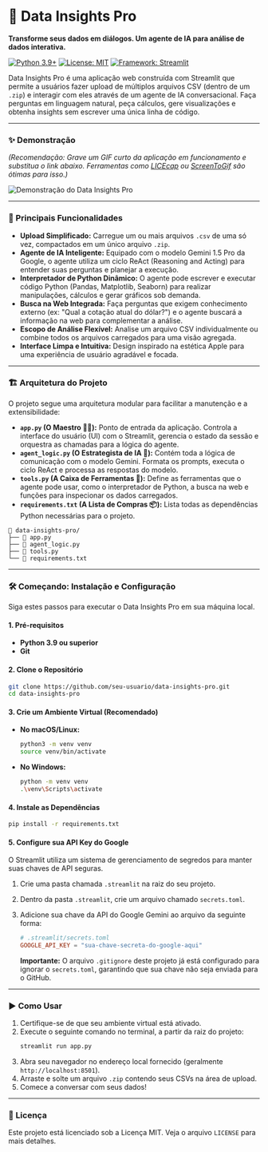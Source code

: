 # 🍏 Data Insights Pro

**Transforme seus dados em diálogos. Um agente de IA para análise de dados interativa.**

[![Python 3.9+](https://img.shields.io/badge/python-3.9+-blue.svg)](https://www.python.org/downloads/)
[![License: MIT](https://img.shields.io/badge/License-MIT-yellow.svg)](https://opensource.org/licenses/MIT)
[![Framework: Streamlit](https://img.shields.io/badge/Framework-Streamlit-red.svg)](https://streamlit.io)

Data Insights Pro é uma aplicação web construída com Streamlit que permite a usuários fazer upload de múltiplos arquivos CSV (dentro de um `.zip`) e interagir com eles através de um agente de IA conversacional. Faça perguntas em linguagem natural, peça cálculos, gere visualizações e obtenha insights sem escrever uma única linha de código.

---

### ✨ Demonstração

*(Recomendação: Grave um GIF curto da aplicação em funcionamento e substitua o link abaixo. Ferramentas como [LICEcap](https://www.cockos.com/licecap/) ou [ScreenToGif](https://www.screentogif.com/) são ótimas para isso.)*

![Demonstração do Data Insights Pro](https://user-images.githubusercontent.com/12345/example_gif.gif)

---

### 🚀 Principais Funcionalidades

*   **Upload Simplificado:** Carregue um ou mais arquivos `.csv` de uma só vez, compactados em um único arquivo `.zip`.
*   **Agente de IA Inteligente:** Equipado com o modelo Gemini 1.5 Pro da Google, o agente utiliza um ciclo ReAct (Reasoning and Acting) para entender suas perguntas e planejar a execução.
*   **Interpretador de Python Dinâmico:** O agente pode escrever e executar código Python (Pandas, Matplotlib, Seaborn) para realizar manipulações, cálculos e gerar gráficos sob demanda.
*   **Busca na Web Integrada:** Faça perguntas que exigem conhecimento externo (ex: "Qual a cotação atual do dólar?") e o agente buscará a informação na web para complementar a análise.
*   **Escopo de Análise Flexível:** Analise um arquivo CSV individualmente ou combine todos os arquivos carregados para uma visão agregada.
*   **Interface Limpa e Intuitiva:** Design inspirado na estética Apple para uma experiência de usuário agradável e focada.

---

### 🏗️ Arquitetura do Projeto

O projeto segue uma arquitetura modular para facilitar a manutenção e a extensibilidade:

*   **`app.py` (O Maestro 👨‍🏫):** Ponto de entrada da aplicação. Controla a interface do usuário (UI) com o Streamlit, gerencia o estado da sessão e orquestra as chamadas para a lógica do agente.
*   **`agent_logic.py` (O Estrategista de IA 🧠):** Contém toda a lógica de comunicação com o modelo Gemini. Formata os prompts, executa o ciclo ReAct e processa as respostas do modelo.
*   **`tools.py` (A Caixa de Ferramentas 🧰):** Define as ferramentas que o agente pode usar, como o interpretador de Python, a busca na web e funções para inspecionar os dados carregados.
*   **`requirements.txt` (A Lista de Compras 📦):** Lista todas as dependências Python necessárias para o projeto.

```
📂 data-insights-pro/
├── 📜 app.py
├── 📜 agent_logic.py
├── 📜 tools.py
└── 📜 requirements.txt
```

---

### 🛠️ Começando: Instalação e Configuração

Siga estes passos para executar o Data Insights Pro em sua máquina local.

#### 1. Pré-requisitos

*   **Python 3.9 ou superior**
*   **Git**

#### 2. Clone o Repositório
```bash
git clone https://github.com/seu-usuario/data-insights-pro.git
cd data-insights-pro
```

#### 3. Crie um Ambiente Virtual (Recomendado)
*   **No macOS/Linux:**
    ```bash
    python3 -m venv venv
    source venv/bin/activate
    ```
*   **No Windows:**
    ```bash
    python -m venv venv
    .\venv\Scripts\activate
    ```

#### 4. Instale as Dependências
```bash
pip install -r requirements.txt
```

#### 5. Configure sua API Key do Google
O Streamlit utiliza um sistema de gerenciamento de segredos para manter suas chaves de API seguras.

1.  Crie uma pasta chamada `.streamlit` na raiz do seu projeto.
2.  Dentro da pasta `.streamlit`, crie um arquivo chamado `secrets.toml`.
3.  Adicione sua chave da API do Google Gemini ao arquivo da seguinte forma:

    ```toml
    # .streamlit/secrets.toml
    GOOGLE_API_KEY = "sua-chave-secreta-do-google-aqui"
    ```
    **Importante:** O arquivo `.gitignore` deste projeto já está configurado para ignorar o `secrets.toml`, garantindo que sua chave não seja enviada para o GitHub.

---

### ▶️ Como Usar

1.  Certifique-se de que seu ambiente virtual está ativado.
2.  Execute o seguinte comando no terminal, a partir da raiz do projeto:
    ```bash
    streamlit run app.py
    ```
3.  Abra seu navegador no endereço local fornecido (geralmente `http://localhost:8501`).
4.  Arraste e solte um arquivo `.zip` contendo seus CSVs na área de upload.
5.  Comece a conversar com seus dados!

---

### 📄 Licença

Este projeto está licenciado sob a Licença MIT. Veja o arquivo `LICENSE` para mais detalhes.
```
